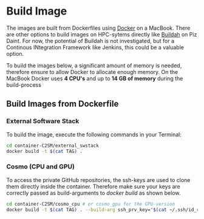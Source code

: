 # Build Image
The images are built from Dockerfiles using [Docker](https://www.docker.com/) on a MacBook. There are other options to build
images on HPC-sytems directly like [Buildah](https://user.cscs.ch/tools/containers/buildah/) on Piz Daint.
For now, the potential of Buildah is not investigated, but for a Continous INtegration Framework like Jenkins, this could be a valuable option.

To build the images below, a significant amount of memory is needed, therefore ensure to allow Docker to allocate enough memory.
On the MacBook Docker uses **4 CPU's** and up to **14 GB of memory** during the build-process

## Build Images from Dockerfile

### External Software Stack
To build the image, execute the following commands in your Terminal:

```bash
cd container-C2SM/external_swstack
docker build -t $(cat TAG) .
```

### Cosmo (CPU and GPU)
To access the private GitHub repositories, the ssh-keys are used to clone them directly inside the container. Therefore make sure your keys are correctly passed 
as build-arguments to *docker build* as shown below.
 ```bash
 cd container-C2SM/cosmo_cpu # or cosmo_gpu for the GPU-version
 docker build -t $(cat TAG) . --build-arg ssh_prv_key="$(cat ~/.ssh/id_rsa)" --build-arg ssh_pub_key="$(cat ~/.ssh/id_rsa.pub)
 ```
